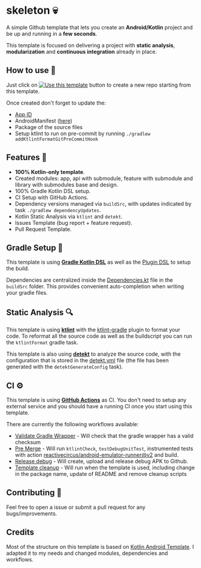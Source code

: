 # skeleton 💀

A simple Github template that lets you create an **Android/Kotlin** project and be up and running in a **few seconds**. 

This template is focused on delivering a project with **static analysis**, **modularization** and **continuous integration** already in place.

## How to use 👣

Just click on [![Use this template](https://img.shields.io/badge/-Use%20this%20template-brightgreen)](https://github.com/ninalofrese/skeleton/generate) button to create a new repo starting from this template.

Once created don't forget to update the:
- [App ID](buildSrc/src/main/java/Coordinates.kt)
- AndroidManifest ([here](app/src/main/AndroidManifest.xml))
- Package of the source files
- Setup ktlint to run on pre-commit by running `./gradlew addKtlintFormatGitPreCommitHook `

## Features 🎨

- **100% Kotlin-only template**.
- Created modules: app, api with submodule, feature with submodule and library with submodules base and design.
- 100% Gradle Kotlin DSL setup.
- CI Setup with GitHub Actions.
- Dependency versions managed via `buildSrc`, with updates indicated by task `./gradlew dependencyUpdates`.
- Kotlin Static Analysis via `ktlint` and `detekt`.
- Issues Template (bug report + feature request).
- Pull Request Template.

## Gradle Setup 🐘

This template is using [**Gradle Kotlin DSL**](https://docs.gradle.org/current/userguide/kotlin_dsl.html) as well as the [Plugin DSL](https://docs.gradle.org/current/userguide/plugins.html#sec:plugins_block) to setup the build.

Dependencies are centralized inside the [Dependencies.kt](buildSrc/src/main/java/Dependencies.kt) file in the `buildSrc` folder. This provides convenient auto-completion when writing your gradle files.

## Static Analysis 🔍

This template is using [**ktlint**](https://github.com/pinterest/ktlint) with the [ktlint-gradle](https://github.com/jlleitschuh/ktlint-gradle) plugin to format your code. To reformat all the source code as well as the buildscript you can run the `ktlintFormat` gradle task.

This template is also using [**detekt**](https://github.com/detekt/detekt) to analyze the source code, with the configuration that is stored in the [detekt.yml](config/detekt/detekt.yml) file (the file has been generated with the `detektGenerateConfig` task).

## CI ⚙️

This template is using [**GitHub Actions**](https://github.com/ninalofrese/skeleton/actions) as CI. You don't need to setup any external service and you should have a running CI once you start using this template.

There are currently the following workflows available:
- [Validate Gradle Wrapper](.github/workflows/gradle-wrapper-validation.yml) - Will check that the gradle wrapper has a valid checksum
- [Pre Merge](.github/workflows/pre-merge.yaml) - Will run `ktlintCheck`, `testDebugUnitTest`, instrumented tests with action [reactivecircus/android-emulator-runner@v2](https://github.com/ReactiveCircus/android-emulator-runner) and build.
- [Release debug](.github/workflows/release-debug.yaml) - Will create, upload and release debug APK to Github.
- [Template cleanup](.github/workflows/cleanup.yaml) - Will run when the template is used, including change in the package name, update of README and remove cleanup scripts

## Contributing 🤝

Feel free to open a issue or submit a pull request for any bugs/improvements.

## Credits

Most of the structure on this template is based on [Kotlin Android Template](https://github.com/cortinico/kotlin-android-template). I adapted it to my needs and changed modules, dependencies and workflows.
